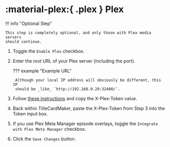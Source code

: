 # :material-plex:{ .plex } Plex

!!! info "Optional Step"

    This step is completely optional, and only those with Plex media servers
    should continue.

1. Toggle the `Enable Plex` checkbox.
2. Enter the _root_ URL of your Plex server (including the port).

    ??? example "Example URL"

        Although your local IP address will obviously be different, this IP
        should be _like_ `http://192.168.0.29:32400/`.

3. Follow [these instructions](https://support.plex.tv/articles/204059436-finding-an-authentication-token-x-plex-token/) and copy the
X-Plex-Token value.
4. Back within TitleCardMaker, paste the X-Plex-Token from Step 3 into the Token
input box.
5. If you use Plex Meta Manager episode overlays, toggle the `Integrate with
Plex Meta Manager` checkbox.
6. Click the `Save Changes` button.